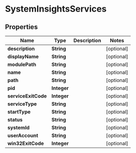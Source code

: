 

# SystemInsightsServices


## Properties

| Name | Type | Description | Notes |
|------------ | ------------- | ------------- | -------------|
|**description** | **String** |  |  [optional] |
|**displayName** | **String** |  |  [optional] |
|**modulePath** | **String** |  |  [optional] |
|**name** | **String** |  |  [optional] |
|**path** | **String** |  |  [optional] |
|**pid** | **Integer** |  |  [optional] |
|**serviceExitCode** | **Integer** |  |  [optional] |
|**serviceType** | **String** |  |  [optional] |
|**startType** | **String** |  |  [optional] |
|**status** | **String** |  |  [optional] |
|**systemId** | **String** |  |  [optional] |
|**userAccount** | **String** |  |  [optional] |
|**win32ExitCode** | **Integer** |  |  [optional] |



